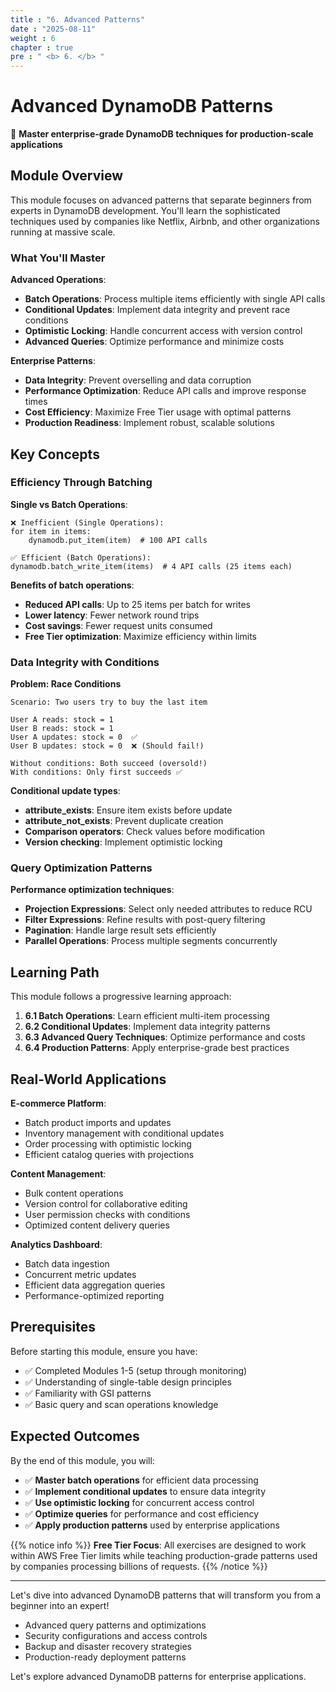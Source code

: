 ```yaml
---
title : "6. Advanced Patterns"
date : "2025-08-11"
weight : 6
chapter : true
pre : " <b> 6. </b> "
---
```


# Advanced DynamoDB Patterns

🚀 **Master enterprise-grade DynamoDB techniques for production-scale applications**

## Module Overview

This module focuses on advanced patterns that separate beginners from experts in DynamoDB development. You'll learn the sophisticated techniques used by companies like Netflix, Airbnb, and other organizations running at massive scale.

### What You'll Master

**Advanced Operations**:
- **Batch Operations**: Process multiple items efficiently with single API calls
- **Conditional Updates**: Implement data integrity and prevent race conditions
- **Optimistic Locking**: Handle concurrent access with version control
- **Advanced Queries**: Optimize performance and minimize costs

**Enterprise Patterns**:
- **Data Integrity**: Prevent overselling and data corruption
- **Performance Optimization**: Reduce API calls and improve response times
- **Cost Efficiency**: Maximize Free Tier usage with optimal patterns
- **Production Readiness**: Implement robust, scalable solutions

## Key Concepts

### Efficiency Through Batching

**Single vs Batch Operations**:

```
❌ Inefficient (Single Operations):
for item in items:
    dynamodb.put_item(item)  # 100 API calls

✅ Efficient (Batch Operations):
dynamodb.batch_write_item(items)  # 4 API calls (25 items each)
```

**Benefits of batch operations**:
- **Reduced API calls**: Up to 25 items per batch for writes
- **Lower latency**: Fewer network round trips
- **Cost savings**: Fewer request units consumed
- **Free Tier optimization**: Maximize efficiency within limits

### Data Integrity with Conditions

**Problem: Race Conditions**
```
Scenario: Two users try to buy the last item

User A reads: stock = 1
User B reads: stock = 1
User A updates: stock = 0  ✅
User B updates: stock = 0  ❌ (Should fail!)

Without conditions: Both succeed (oversold!)
With conditions: Only first succeeds ✅
```

**Conditional update types**:
- **attribute_exists**: Ensure item exists before update
- **attribute_not_exists**: Prevent duplicate creation
- **Comparison operators**: Check values before modification
- **Version checking**: Implement optimistic locking

### Query Optimization Patterns

**Performance optimization techniques**:
- **Projection Expressions**: Select only needed attributes to reduce RCU
- **Filter Expressions**: Refine results with post-query filtering
- **Pagination**: Handle large result sets efficiently
- **Parallel Operations**: Process multiple segments concurrently

## Learning Path

This module follows a progressive learning approach:

1. **6.1 Batch Operations**: Learn efficient multi-item processing
2. **6.2 Conditional Updates**: Implement data integrity patterns
3. **6.3 Advanced Query Techniques**: Optimize performance and costs
4. **6.4 Production Patterns**: Apply enterprise-grade best practices

## Real-World Applications

**E-commerce Platform**:
- Batch product imports and updates
- Inventory management with conditional updates
- Order processing with optimistic locking
- Efficient catalog queries with projections

**Content Management**:
- Bulk content operations
- Version control for collaborative editing
- User permission checks with conditions
- Optimized content delivery queries

**Analytics Dashboard**:
- Batch data ingestion
- Concurrent metric updates
- Efficient data aggregation queries
- Performance-optimized reporting

## Prerequisites

Before starting this module, ensure you have:
- ✅ Completed Modules 1-5 (setup through monitoring)
- ✅ Understanding of single-table design principles
- ✅ Familiarity with GSI patterns
- ✅ Basic query and scan operations knowledge

## Expected Outcomes

By the end of this module, you will:
- ✅ **Master batch operations** for efficient data processing
- ✅ **Implement conditional updates** to ensure data integrity
- ✅ **Use optimistic locking** for concurrent access control
- ✅ **Optimize queries** for performance and cost efficiency
- ✅ **Apply production patterns** used by enterprise applications

{{% notice info %}}
**Free Tier Focus**: All exercises are designed to work within AWS Free Tier limits while teaching production-grade patterns used by companies processing billions of requests.
{{% /notice %}}

---

Let's dive into advanced DynamoDB patterns that will transform you from a beginner into an expert!

- Advanced query patterns and optimizations
- Security configurations and access controls
- Backup and disaster recovery strategies
- Production-ready deployment patterns

Let's explore advanced DynamoDB patterns for enterprise applications.
